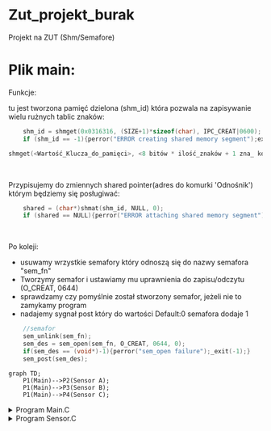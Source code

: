 # Zut_projekt_burak
Projekt na ZUT (Shm/Semafore)

# Plik main:

Funkcje:

tu jest tworzona pamięć dzielona (shm_id) która pozwala na zapisywanie wielu rużnych tablic znaków:

```C
    shm_id = shmget(0x0316316, (SIZE+1)*sizeof(char), IPC_CREAT|0600);
    if (shm_id == -1){perror("ERROR creating shared memory segment");exit(1);}
```

```C
shmget(<Wartość_Klucza_do_pamięci>, <8 bitów * ilość_znaków + 1 zna_ kończący>, <łączy_Uprawnienia_do_zapisu_i_odczytu>);
```

<br />

Przypisujemy do zmiennych shared pointer(adres do komurki 'Odnośnik') którym będziemy się posługiwać:

```C
    shared = (char*)shmat(shm_id, NULL, 0);
    if (shared == NULL){perror("ERROR attaching shared memory segment");exit(1);}
```

<br />

Po koleji:
+ usuwamy wrzystkie semafory który odnoszą się do nazwy semafora "sem_fn"
+ Tworzymy semafor i ustawiamy mu uprawnienia do zapisu/odczytu (O_CREAT, 0644)
+ sprawdzamy czy pomyślnie został stworzony semafor, jeżeli nie to zamykamy program
+ nadajemy sygnał post który do wartości Default:0 semafora dodaje 1

```C
    //semafor
    sem_unlink(sem_fn);
    sem_des = sem_open(sem_fn, O_CREAT, 0644, 0);
    if(sem_des == (void*)-1){perror("sem_open failure");_exit(-1);}
    sem_post(sem_des);
```


```mermaid
graph TD;
    P1(Main)-->P2(Sensor A);
    P1(Main)-->P3(Sensor B);
    P1(Main)-->P4(Sensor C);
```

<details><summary>Program Main.C</summary>


Po uruchomieniu programu:
+ Wpisujemy PID czujników aby uzyskać status ich aktywności
+ następnie nasz program odświeża co 1 sekundę parametry z czujników

```Bash
USER@DESKTOP-ABC123:~/projekt$ ./p1

podaj pid sensora A: 12109
podaj pid sensora B: 12134
podaj pid sensora C: 12165
----status----
sensorA: Status: 1       val: 0
sensorB: Status: 1       val: 0
sensorC: Status: 1       val: 0
```
</details>

<details><summary>Program Sensor<n>.C</summary>
    
Po uruchomieniu programu wyświetla się PID programu który trzeba przepisać do programu main aby uzystać status z czujników
    <b>nie trzeba podawać PID aby program Main odczytywał wartość</b>

```Bash
natano91@DESKTOP-PB5GPAS:~/projekt$ ./p2
-----------Sensor A----------PID:        pid: 12109
podaj wartość: 10
Wartość zapisana:
```
    
</details>
